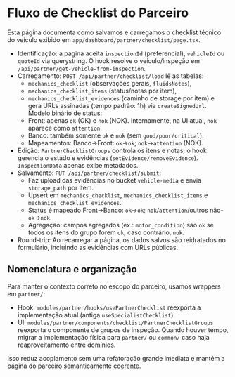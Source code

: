 # Fluxo de Checklist do Parceiro

Esta página documenta como salvamos e carregamos o checklist técnico do veículo
exibido em `app/dashboard/partner/checklist/page.tsx`.

- Identificação: a página aceita `inspectionId` (preferencial), `vehicleId` ou `quoteId`
  via querystring. O hook resolve o veículo/inspeção em `/api/partner/get-vehicle-from-inspection`.
- Carregamento: `POST /api/partner/checklist/load` lê as tabelas:
  - `mechanics_checklist` (observações gerais, `fluidsNotes`),
  - `mechanics_checklist_items` (status/notas por item),
  - `mechanics_checklist_evidences` (caminho de storage por item) e gera URLs assinadas (tempo padrão: 1h) via `createSignedUrl`.
  Modelo binário de status:
  - Front: apenas `ok` (OK) e `nok` (NOK). Internamente, na UI atual, `nok` aparece como `attention`.
  - Banco: também somente `ok` e `nok` (sem `good/poor/critical`).
  - Mapeamentos: Banco→Front: `ok`→`ok`; `nok`→`attention` (NOK).
- Edição: `PartnerChecklistGroups` controla os itens e notas; o hook gerencia o estado
  e evidências (`setEvidence/removeEvidence`). `InspectionData` apenas exibe metadados.
- Salvamento: `PUT /api/partner/checklist/submit`:
  - Faz upload das evidências no bucket `vehicle-media` e envia `storage_path` por item.
  - Upsert em `mechanics_checklist`, `mechanics_checklist_items` e `mechanics_checklist_evidences`.
  - Status é mapeado Front→Banco: `ok`→`ok`; `nok`/`attention`/outros não-`ok`→`nok`.
  - Agregação: campos agregados (ex.: `motor_condition`) são `ok` se todos os itens do grupo forem `ok`; caso contrário, `nok`.
- Round-trip: Ao recarregar a página, os dados salvos são reidratados no formulário,
  incluindo as evidências com URLs públicas.

## Nomenclatura e organização

Para manter o contexto correto no escopo do parceiro, usamos wrappers em `partner/`:

- Hook: `modules/partner/hooks/usePartnerChecklist` reexporta a implementação atual
  (antiga `useSpecialistChecklist`).
- UI: `modules/partner/components/checklist/PartnerChecklistGroups` reexporta
  o componente de grupos de inspeção. Quando houver tempo, migrar a implementação
  física para `partner/` ou `common/` caso haja reaproveitamento entre domínios.

Isso reduz acoplamento sem uma refatoração grande imediata e mantém a página do
parceiro semanticamente coerente.
